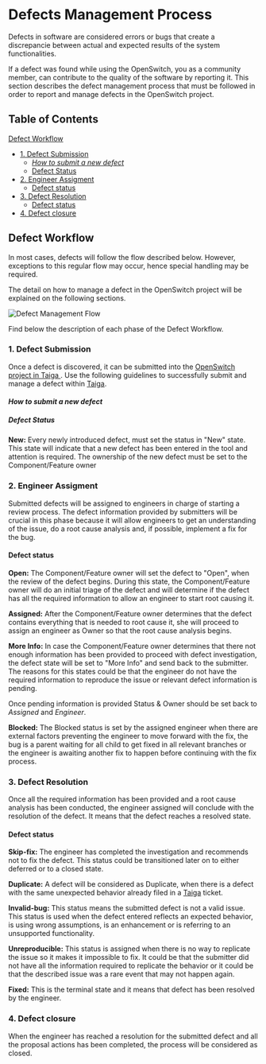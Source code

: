 
Defects Management Process
=======

Defects in software are considered errors or bugs that create a discrepancie between actual and expected results of the system functionalities.

If a defect was found while using the OpenSwitch, you as a community member, can contribute to the quality of the software by reporting it. This section describes the defect management process that must be followed in order to report and manage defects in the OpenSwitch project.

## Table of Contents
[Defect Workflow](#defect-workflow)
- [1. Defect Submission](#1-defect-submission)
  - [*How to submit a new defect*](#how-to-submit-a-new-defect)
  - [Defect Status](#defect-status)
- [2. Engineer Assigment](#2-engineer-assigment)
  - [Defect status](#defect-status)
- [3. Defect Resolution](#3-defect-resolution)
  - [Defect status](#defect-status)
- [4. Defect closure](#4-defect-closure)



## Defect Workflow

In most cases, defects will follow the flow described below. However, exceptions to this regular flow may occur, hence special handling may be required.

The detail on how to manage a defect in the OpenSwitch project will be explained on the following sections.

![Defect Management Flow](https://lh3.googleusercontent.com/-DYjRh0qJUoM/VgRZgOR1kXI/AAAAAAAAAL8/zTaAb404-uQ/s0/defect-workflow.jpg "defect-workflow.jpg")

Find below the description of each phase of the Defect Workflow.

### 1. Defect Submission

Once a defect is discovered, it can be submitted into the [OpenSwitch project in Taiga ](https://tree.taiga.io/project/openswitch/issues?page=1).
Use the following guidelines to successfully submit and manage a defect within [Taiga](https://tree.taiga.io/project/openswitch/issues?page=1).

#### *How to submit a new defect*


##### Defect Status

**New:** Every newly introduced defect, must set the status in "New" state. This state will indicate that a new defect has been entered in the tool and attention is required. The ownership of the new defect must be set to the Component/Feature owner

### 2. Engineer Assigment

Submitted defects will be assigned to engineers in charge of starting a review process.
The defect information provided by submitters will be crucial in this phase because it will allow engineers to get an understanding of the issue, do a root cause analysis and, if possible, implement a fix for the bug.

#### Defect status

**Open:** The Component/Feature owner will set the defect to "Open", when the review of the defect begins. During this state, the Component/Feature owner will do an initial triage of the defect and will determine if the defect has all the required information to allow an engineer to start root causing it.

**Assigned:** After the Component/Feature owner determines that the defect contains everything that is needed to root cause it, she will proceed to assign an engineer as Owner so that the root cause analysis begins.

**More Info:** In case the Component/Feature owner determines that there not enough information has been provided to proceed with defect investigation, the defect state will be set to "More Info" and send back to the submitter. The reasons for this states could be that the engineer do not have the required information to reproduce the issue or relevant defect information is pending.  

Once pending information is provided Status & Owner should be set back to *Assigned* and *Engineer*.  

**Blocked:** The Blocked status is set by the assigned engineer when there are external factors preventing the engineer to move forward with the fix, the bug is a parent waiting for all child to get fixed in all relevant branches or the engineer is awaiting another fix to happen before continuing with the fix process.


### 3. Defect Resolution

Once all the required information has been provided and a root cause analysis has been conducted, the engineer assigned will conclude with the resolution of the defect. It means that the defect reaches a resolved state.

#### Defect status

**Skip-fix:** The engineer has completed the investigation and recommends not to fix the defect.  This status could be transitioned later on to either deferred or to a closed state.

**Duplicate:** A defect will be considered as Duplicate, when there is a defect with the same unexpected behavior already filed in a [Taiga](https://tree.taiga.io/project/openswitch/issues?page=1) ticket.

**Invalid-bug:** This status means the submitted defect is not a valid issue. This status is used when the defect entered reflects an expected behavior, is using wrong assumptions, is an enhancement or is referring to an unsupported functionality.

**Unreproducible:** This status is assigned when there is no way to replicate the issue so it makes it impossible to fix. It could be that the submitter did not have all the information required to replicate the behavior or it could be that the described issue was a rare event that may not happen again.

**Fixed:** This is the terminal state and it means that defect has been resolved by the engineer.

### 4. Defect closure

When the engineer has reached a resolution for the submitted defect and all the proposal actions has been completed, the process will be considered as closed.
